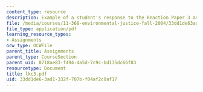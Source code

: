 ```yaml
---
content_type: resource
description: Example of a student's response to the Reaction Paper 3 assignment.
file: /media/courses/11-368-environmental-justice-fall-2004/33dd1de63ad1332f707bf04af2c0af17_lkc3.pdf
file_type: application/pdf
learning_resource_types:
- Assignments
ocw_type: OCWFile
parent_title: Assignments
parent_type: CourseSection
parent_uid: 8718ae83-f494-4a5d-7c9c-bd135dc66f83
resourcetype: Document
title: lkc3.pdf
uid: 33dd1de6-3ad1-332f-707b-f04af2c0af17
---
```

